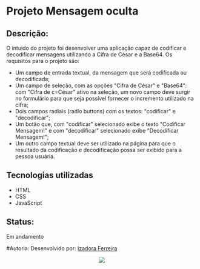 # Projeto Mensagem oculta

## Descrição:

O intuido do projeto foi desenvolver uma aplicação capaz de codificar e decodificar mensagens utilizando a Cifra de César e a Base64.
Os requisitos para o projeto são:
- Um campo de entrada textual, da mensagem que será codificada ou decodificada;
- Um campo de seleção, com as opções "Cifra de César" e "Base64": com "Cifra de c=César" ativo na seleção, um novo campo deve surgir no formulário para que seja possível
fornecer o incremento utilizado na cifra;
- Dois campos radiais (radio buttons) com os textos: "codificar" e "decodificar";
- Um botão que, com "codificar" selecionado exibe o texto "Codificar Mensagem!" e com "decodificar" selecionado exibe "Decodificar Mensagem!";
- Um outro campo textual deve ser utilizado na página para que o resultado da codificação e decodificação possa ser exibido para a pessoa usuária.

## Tecnologias utilizadas
- HTML
- CSS
- JavaScript

## Status: 
Em andamento

#Autoria:
Desenvolvido por: [Izadora Ferreira](https://www.linkedin.com/in/izadora-ferreira-dos-santos-0504b2177/)

<p align="center">
  <img src="https://user-images.githubusercontent.com/92602538/155737690-4b2c4f57-2572-437f-a8d4-eb4e0a7e4ae8.gif" />
</p>


